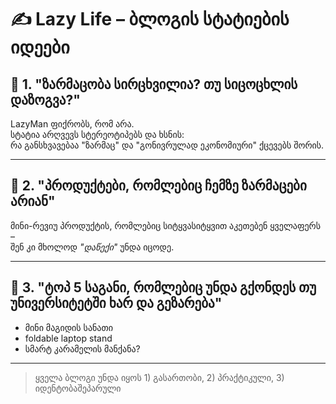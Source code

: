 # ✍️ Lazy Life – ბლოგის სტატიების იდეები

## 📄 1. "ზარმაცობა სირცხვილია? თუ სიცოცხლის დაზოგვა?"

LazyMan ფიქრობს, რომ არა.  
სტატია არღვევს სტერეოტიპებს და ხსნის:  
რა განსხვავებაა "ზარმაც" და "გონივრულად ეკონომიური" ქცევებს შორის.

---

## 📄 2. "პროდუქტები, რომლებიც ჩემზე ზარმაცები არიან"

მინი-რევიუ პროდუქტის, რომლებიც სიტყვასიტყვით აკეთებენ ყველაფერს –  
შენ კი მხოლოდ *"დაწექი"* უნდა იცოდე.

---

## 📄 3. "ტოპ 5 საგანი, რომლებიც უნდა გქონდეს თუ უნივერსიტეტში ხარ და გეზარება"

- მინი მაგიდის სანათი
- foldable laptop stand
- სმარტ კარამელის მანქანა?

---

> ყველა ბლოგი უნდა იყოს 1) გასართობი, 2) პრაქტიკული, 3) იდენტობაშეპარული